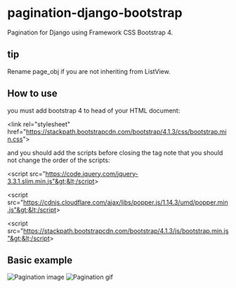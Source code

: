 # pagination-django-bootstrap
Pagination for Django using Framework CSS Bootstrap 4.

## tip

Rename page_obj if you are not inheriting from ListView.

## How to use

you must add bootstrap 4 to head of your HTML document:

&lt;link rel="stylesheet" href="https://stackpath.bootstrapcdn.com/bootstrap/4.1.3/css/bootstrap.min.css"&gt;

and you should add the scripts before closing the </body> tag
note that you should not change the order of the scripts:

&lt;script src="https://code.jquery.com/jquery-3.3.1.slim.min.js"&gt;&lt;/script&gt;

&lt;script src="https://cdnjs.cloudflare.com/ajax/libs/popper.js/1.14.3/umd/popper.min.js"&gt;&lt;/script&gt;

&lt;script src="https://stackpath.bootstrapcdn.com/bootstrap/4.1.3/js/bootstrap.min.js"&gt;&lt;/script&gt;

## Basic example

![Pagination image](https://i.imgur.com/dgRTMDo.png)
![Pagination gif](https://i.imgur.com/bqAc8ql.gif)

